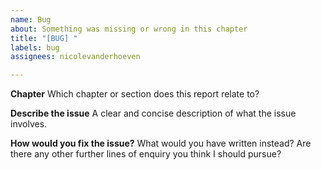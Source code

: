 ```yaml
---
name: Bug
about: Something was missing or wrong in this chapter
title: "[BUG] "
labels: bug
assignees: nicolevanderhoeven

---
```


**Chapter**
Which chapter or section does this report relate to?

**Describe the issue**
A clear and concise description of what the issue involves.

**How would you fix the issue?**
What would you have written instead? Are there any other further lines of enquiry you think I should pursue?
